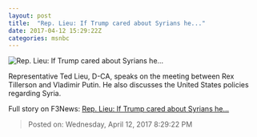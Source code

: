 ```yaml
---
layout: post
title:  "Rep. Lieu: If Trump cared about Syrians he..."
date: 2017-04-12 15:29:22Z
categories: msnbc
---
```


![Rep. Lieu: If Trump cared about Syrians he...](http://media1.s-nbcnews.com/j/MSNBC/Components/Video/201704/2017-04-12T15-30-57-1Z--1280x720.video_1067x600.jpg)

Representative Ted Lieu, D-CA, speaks on the meeting between Rex Tillerson and Vladimir Putin. He also discusses the United States policies regarding Syria.


Full story on F3News: [Rep. Lieu: If Trump cared about Syrians he...](http://www.f3nws.com/n/DG4MkD)

> Posted on: Wednesday, April 12, 2017 8:29:22 PM
